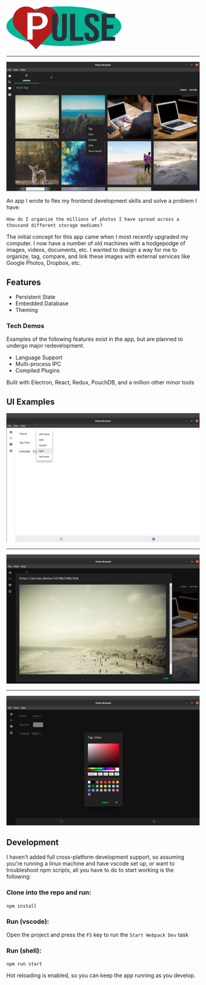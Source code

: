 
<img src="./public/icons/logo-full.svg" width="300">

---

![Home Page](docs/home.png)

An app I wrote to flex my frontend development skills and solve a problem I have:

```text
How do I organize the millions of photos I have spread across a thousand different storage mediums?
```

The initial concept for this app came when I most recently upgraded my computer. I now have a number of old machines with a hodgepodge of images, videos, documents, etc. I wanted to design a way for me to organize, tag, compare, and link these images with external services like Google Photos, Dropbox, etc.

## Features

-   Persistent State
-   Embedded Database
-   Theming

### Tech Demos

Examples of the following features exist in the app, but are planned to undergo major redevelopment.

-   Language Support
-   Multi-process IPC
-   Compiled Plugins

Built with Electron, React, Redux, PouchDB, and a million other minor tools

## UI Examples

![Theme Support](docs/themes.png)

---

![Preview](docs/preview.png)

---

![Color Selection](docs/color.png)

## Development

I haven't added full cross-platform development support, so assuming you're running a linux machine and have vscode set up, or want to troubleshoot npm scripts, all you have to do to start working is the following:

### Clone into the repo and run:

```shell
npm install
```

### Run (vscode):

Open the project and press the `F5` key to run the `Start Webpack Dev` task


### Run (shell):

```shell
npm run start
```

Hot reloading is enabled, so you can keep the app running as you develop.
